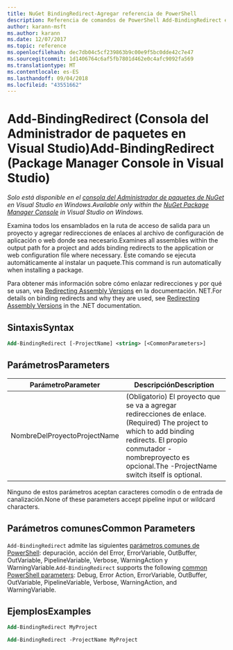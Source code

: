```yaml
---
title: NuGet BindingRedirect-Agregar referencia de PowerShell
description: Referencia de comandos de PowerShell Add-BindingRedirect en la consola de administrador de paquetes de NuGet en Visual Studio.
author: karann-msft
ms.author: karann
ms.date: 12/07/2017
ms.topic: reference
ms.openlocfilehash: dec7db04c5cf239863b9c00e9f5bc0dde42c7e47
ms.sourcegitcommit: 1d1406764c6af5fb7801d462e0c4afc9092fa569
ms.translationtype: MT
ms.contentlocale: es-ES
ms.lasthandoff: 09/04/2018
ms.locfileid: "43551662"
---
```

# <a name="add-bindingredirect-package-manager-console-in-visual-studio"></a><span data-ttu-id="2c093-103">Add-BindingRedirect (Consola del Administrador de paquetes en Visual Studio)</span><span class="sxs-lookup"><span data-stu-id="2c093-103">Add-BindingRedirect (Package Manager Console in Visual Studio)</span></span>

<span data-ttu-id="2c093-104">*Solo está disponible en el [consola del Administrador de paquetes de NuGet](package-manager-console.md) en Visual Studio en Windows.*</span><span class="sxs-lookup"><span data-stu-id="2c093-104">*Available only within the [NuGet Package Manager Console](package-manager-console.md) in Visual Studio on Windows.*</span></span>

<span data-ttu-id="2c093-105">Examina todos los ensamblados en la ruta de acceso de salida para un proyecto y agregar redirecciones de enlaces al archivo de configuración de aplicación o web donde sea necesario.</span><span class="sxs-lookup"><span data-stu-id="2c093-105">Examines all assemblies within the output path for a project and adds binding redirects to the application or web configuration file where necessary.</span></span> <span data-ttu-id="2c093-106">Este comando se ejecuta automáticamente al instalar un paquete.</span><span class="sxs-lookup"><span data-stu-id="2c093-106">This command is run automatically when installing a package.</span></span>

<span data-ttu-id="2c093-107">Para obtener más información sobre cómo enlazar redirecciones y por qué se usan, vea [Redirecting Assembly Versions](/dotnet/framework/configure-apps/redirect-assembly-versions) en la documentación. NET.</span><span class="sxs-lookup"><span data-stu-id="2c093-107">For details on binding redirects and why they are used, see [Redirecting Assembly Versions](/dotnet/framework/configure-apps/redirect-assembly-versions) in the .NET documentation.</span></span>

## <a name="syntax"></a><span data-ttu-id="2c093-108">Sintaxis</span><span class="sxs-lookup"><span data-stu-id="2c093-108">Syntax</span></span>

```ps
Add-BindingRedirect [-ProjectName] <string> [<CommonParameters>]
```

## <a name="parameters"></a><span data-ttu-id="2c093-109">Parámetros</span><span class="sxs-lookup"><span data-stu-id="2c093-109">Parameters</span></span>

| <span data-ttu-id="2c093-110">Parámetro</span><span class="sxs-lookup"><span data-stu-id="2c093-110">Parameter</span></span> | <span data-ttu-id="2c093-111">Descripción</span><span class="sxs-lookup"><span data-stu-id="2c093-111">Description</span></span> |
| --- | --- |
| <span data-ttu-id="2c093-112">NombreDelProyecto</span><span class="sxs-lookup"><span data-stu-id="2c093-112">ProjectName</span></span> | <span data-ttu-id="2c093-113">(Obligatorio) El proyecto que se va a agregar redirecciones de enlace.</span><span class="sxs-lookup"><span data-stu-id="2c093-113">(Required) The project to which to add binding redirects.</span></span> <span data-ttu-id="2c093-114">El propio conmutador - nombreproyecto es opcional.</span><span class="sxs-lookup"><span data-stu-id="2c093-114">The -ProjectName switch itself is optional.</span></span> |

<span data-ttu-id="2c093-115">Ninguno de estos parámetros aceptan caracteres comodín o de entrada de canalización.</span><span class="sxs-lookup"><span data-stu-id="2c093-115">None of these parameters accept pipeline input or wildcard characters.</span></span>

## <a name="common-parameters"></a><span data-ttu-id="2c093-116">Parámetros comunes</span><span class="sxs-lookup"><span data-stu-id="2c093-116">Common Parameters</span></span>

<span data-ttu-id="2c093-117">`Add-BindingRedirect` admite las siguientes [parámetros comunes de PowerShell](http://go.microsoft.com/fwlink/?LinkID=113216): depuración, acción del Error, ErrorVariable, OutBuffer, OutVariable, PipelineVariable, Verbose, WarningAction y WarningVariable.</span><span class="sxs-lookup"><span data-stu-id="2c093-117">`Add-BindingRedirect` supports the following [common PowerShell parameters](http://go.microsoft.com/fwlink/?LinkID=113216): Debug, Error Action, ErrorVariable, OutBuffer, OutVariable, PipelineVariable, Verbose, WarningAction, and WarningVariable.</span></span>

## <a name="examples"></a><span data-ttu-id="2c093-118">Ejemplos</span><span class="sxs-lookup"><span data-stu-id="2c093-118">Examples</span></span>

```ps
Add-BindingRedirect MyProject

Add-BindingRedirect -ProjectName MyProject
```